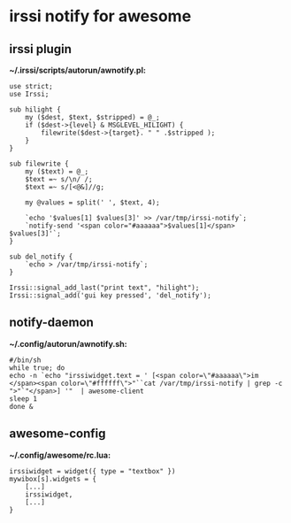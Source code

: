 # irssi notify for awesome

## irssi plugin
**~/.irssi/scripts/autorun/awnotify.pl:**

    use strict;
    use Irssi;
   
    sub hilight {
	    my ($dest, $text, $stripped) = @_;
	    if ($dest->{level} & MSGLEVEL_HILIGHT) {
		    filewrite($dest->{target}. " " .$stripped );
	    }
    }
   
    sub filewrite {
	    my ($text) = @_;
	    $text =~ s/\n/ /;
	    $text =~ s/[<@&]//g;
   
	    my @values = split(' ', $text, 4);
   
	    `echo '$values[1] $values[3]' >> /var/tmp/irssi-notify`;
	    `notify-send '<span color="#aaaaaa">$values[1]</span> $values[3]'`;
    }
   
    sub del_notify {
	    `echo > /var/tmp/irssi-notify`;
    }
   
    Irssi::signal_add_last("print text", "hilight");
    Irssi::signal_add('gui key pressed', 'del_notify');

## notify-daemon
**~/.config/autorun/awnotify.sh:**

    #/bin/sh 
    while true; do
    echo -n `echo "irssiwidget.text = ' [<span color=\"#aaaaaa\">im </span><span color=\"#ffffff\">"``cat /var/tmp/irssi-notify | grep -c ">"`"</span>] '"  | awesome-client
    sleep 1
    done &


## awesome-config
**~/.config/awesome/rc.lua:**

    irssiwidget = widget({ type = "textbox" })
    mywibox[s].widgets = { 
	    [...]
	    irssiwidget,
	    [...]
    }
